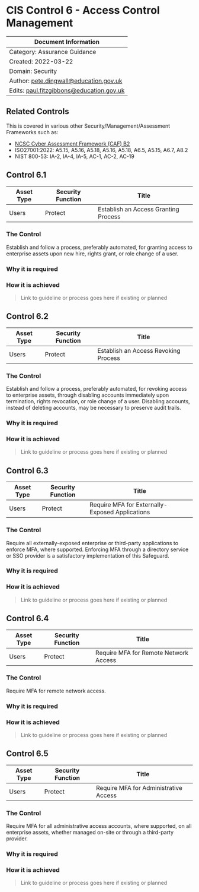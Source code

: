 # CIS Control 6 - Access Control Management

| Document Information |
------------------------|
| Category: Assurance Guidance |
| Created: 2022-03-22 |
| Domain: Security |
| Author: pete.dingwall@education.gov.uk |
| Edits: paul.fitzgibbons@education.gov.uk |

## Related Controls 
This is covered in various other Security/Management/Assessment Frameworks such as:
* [NCSC Cyber Assessment Framework (CAF) B2](https://www.ncsc.gov.uk/collection/caf/caf-principles-and-guidance/b-2-identity-and-access-control)
* ISO27001:2022: A5.15, A5.16, A5.18, A5.16, A5.18, A6.5, A5.15, A6.7, A8.2
* NIST 800-53: IA-2, IA-4, IA-5, AC-1, AC-2, AC-19

## Control 6.1

| Asset Type | Security Function | Title| 
---| ---| ---|
|Users |Protect |Establish an Access Granting Process|

### The Control

Establish and follow a process, preferably automated, for granting access to enterprise assets upon new hire, rights grant, or role change of a user.

### Why it is required

### How it is achieved

>Link to guideline or process goes here if existing or planned

## Control 6.2

| Asset Type | Security Function | Title| 
---| ---| ---|
|Users |Protect |Establish an Access Revoking Process|

### The Control

Establish and follow a process, preferably automated, for revoking access to enterprise assets, through disabling accounts immediately upon termination, rights revocation, or role change of a user. Disabling accounts, instead of deleting accounts, may be necessary to preserve audit trails.

### Why it is required

### How it is achieved

>Link to guideline or process goes here if existing or planned

## Control 6.3

| Asset Type | Security Function | Title| 
---| ---| ---|
|Users |Protect |Require MFA for Externally-Exposed Applications|

### The Control

Require all externally-exposed enterprise or third-party applications to enforce MFA, where supported. Enforcing MFA through a directory service or SSO provider is a satisfactory implementation of this Safeguard.

### Why it is required

### How it is achieved

>Link to guideline or process goes here if existing or planned

## Control 6.4

| Asset Type | Security Function | Title| 
---| ---| ---|
|Users |Protect |Require MFA for Remote Network Access|

### The Control

Require MFA for remote network access.

### Why it is required

### How it is achieved

>Link to guideline or process goes here if existing or planned

## Control 6.5

| Asset Type | Security Function | Title| 
---| ---| ---|
|Users |Protect |Require MFA for Administrative Access|

### The Control

Require MFA for all administrative access accounts, where supported, on all enterprise assets, whether managed on-site or through a third-party provider.

### Why it is required

### How it is achieved

>Link to guideline or process goes here if existing or planned
